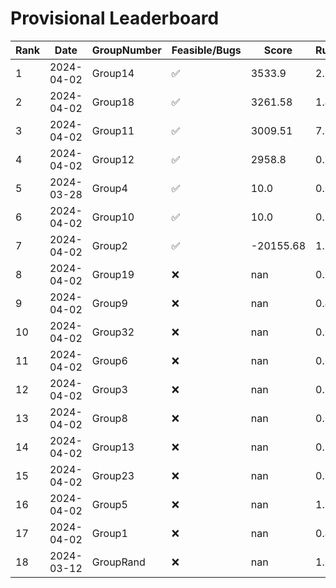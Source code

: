 # Provisional Leaderboard
| Rank | Date | GroupNumber | Feasible/Bugs | Score | Runtime |
| ------ | ------------ | ------------------- |-------------| ------- | ------- |
| 1 | 2024-04-02 | Group14 | ✅ | 3533.9 | 2.78s |
| 2 | 2024-04-02 | Group18 | ✅ | 3261.58 | 1.41s |
| 3 | 2024-04-02 | Group11 | ✅ | 3009.51 | 7.06s |
| 4 | 2024-04-02 | Group12 | ✅ | 2958.8 | 0.27s |
| 5 | 2024-03-28 | Group4 | ✅ | 10.0 | 0.09s |
| 6 | 2024-04-02 | Group10 | ✅ | 10.0 | 0.93s |
| 7 | 2024-04-02 | Group2 | ✅ | -20155.68 | 1.34s |
| 8 | 2024-04-02 | Group19 | ❌ | nan | 0.09s |
| 9 | 2024-04-02 | Group9 | ❌ | nan | 0.46s |
| 10 | 2024-04-02 | Group32 | ❌ | nan | 0.09s |
| 11 | 2024-04-02 | Group6 | ❌ | nan | 0.09s |
| 12 | 2024-04-02 | Group3 | ❌ | nan | 0.09s |
| 13 | 2024-04-02 | Group8 | ❌ | nan | 0.09s |
| 14 | 2024-04-02 | Group13 | ❌ | nan | 0.36s |
| 15 | 2024-04-02 | Group23 | ❌ | nan | 0.09s |
| 16 | 2024-04-02 | Group5 | ❌ | nan | 1.71s |
| 17 | 2024-04-02 | Group1 | ❌ | nan | 0.45s |
| 18 | 2024-03-12 | GroupRand | ❌ | nan | 1.02s |

